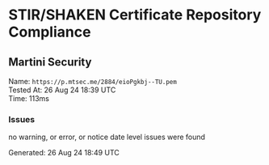 # STIR/SHAKEN Certificate Repository Compliance

## Martini Security

Name: `https://p.mtsec.me/2884/eioPgkbj--TU.pem`\
Tested At: 26 Aug 24 18:39 UTC\
Time: 113ms

### Issues

no warning, or error, or notice date level issues were found

Generated: 26 Aug 24 18:49 UTC